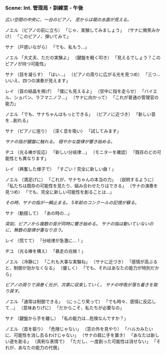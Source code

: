 ### Scene: Int. 管理局・訓練室 - 午後

*広い空間の中央に、一台のピアノ。*
*窓からは堀の水面が見える。*

ノエル
（ピアノの前に立ち）
「じゃ、実験してみましょう」
（サナに微笑みかけ）
「このピアノ、弾いてみて」

サナ
（戸惑いながら）
「でも、私もう...」

ノエル
「大丈夫、ただの実験よ」
（鍵盤を軽く叩き）
「見えるでしょう？このピアノが持つ可能性」

サナ
（目を凝らす）
「はい...」
（ピアノの周りに広がる光を見つめ）
「三つ...いいえ、四つの演奏が見えます」

レイ
（首の結晶を掲げ）
「僕にも見えるよ」
（空中に指を走らせ）
「バイエル、ショパン、ラフマニノフ...」
（サナに向かって）
「これが普通の管理官の能力」

ノエル
「でも、サナちゃんはもっとできる」
（ピアノに近づき）
「新しい音を...創れる」

サナ
（ピアノに座り）
（深く息を吸い）
「試してみます」

*サナの指が鍵盤に触れる。*
*穏やかな旋律が響き始める。*

ヂユ
（光る棒が反応）
「新しい分岐律...」
（モニターを確認）
「既存のどの可能性とも異なります」

レイ
（興奮した様子で）
「すごい！完全に新しい曲！」

ノエル
（満足げに）
「これが、サナちゃんの本当の力」
（説明するように）
「私たちは既存の可能性を見たり、組み合わせたりはできる」
（サナの演奏を見つめ）
「でも、完全に新しい可能性を創ることは...」

*その時、サナの指が一瞬止まる。*
*5年前のコンクールの記憶が蘇る。*

サナ
（動揺して）
「あの時の...」

*突如、ピアノから複数の音が同時に響き始める。*
*サナの指は動いていないのに、無数の旋律が重なり合う。*

レイ
（慌てて）
「分岐律が急激に...！」

ヂユ
（光る棒を構え）
「暴走の兆候！」

ノエル
（冷静に）
「これも大事な実験ね」
（サナに近づき）
「感情が高ぶると、制御が効かなくなる」
（優しく）
「でも、それはあなたの能力が特別だから」

*ピアノの周りで渦巻く光が、次第に収束していく。*
*サナの呼吸が落ち着きを取り戻す。*

ノエル
「通常は制御できる」
（にっこり笑って）
「でも時々、感情に反応して...」
（意味ありげに）
「だからこそ、私たちが必要なの」

サナ
（鍵盤から手を離し）
「私の能力は...危険なんですか？」

ノエル
（首を振り）
「危険じゃない」
（窓の外を見やり）
「ハルカみたいに、可能性を消し去るわけじゃない」
（サナの肩に手を置き）
「あなたは新しい道を創る」
（真剣な表情で）
「ただし、一度創った可能性は消せない」
「それが、あなたの能力の代償」
